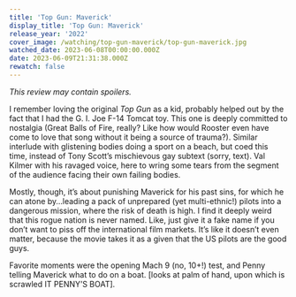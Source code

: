 ```yaml
---
title: 'Top Gun: Maverick'
display_title: 'Top Gun: Maverick'
release_year: '2022'
cover_image: /watching/top-gun-maverick/top-gun-maverick.jpg
watched_date: 2023-06-08T00:00:00.000Z
date: 2023-06-09T21:31:38.000Z
rewatch: false
---
```

_This review may contain spoilers._

I remember loving the original _Top Gun_ as a kid, probably helped out by the fact that I had the G. I. Joe F-14 Tomcat toy. This one is deeply committed to nostalgia (Great Balls of Fire, really? Like how would Rooster even have come to love that song without it being a source of trauma?). Similar interlude with glistening bodies doing a sport on a beach, but coed this time, instead of Tony Scott’s mischievous gay subtext (sorry, text). Val Kilmer with his ravaged voice, here to wring some tears from the segment of the audience facing their own failing bodies. 

Mostly, though, it’s about punishing Maverick for his past sins, for which he can atone by…leading a pack of unprepared (yet multi-ethnic!) pilots into a dangerous mission, where the risk of death is high. I find it deeply weird that this rogue nation is never named. Like, just give it a fake name if you don’t want to piss off the international film markets. It’s like it doesn’t even matter, because the movie takes it as a given that the US pilots are the good guys.

Favorite moments were the opening Mach 9 (no, 10+!) test, and Penny telling Maverick what to do on a boat. \[looks at palm of hand, upon which is scrawled IT PENNY’S BOAT\].
